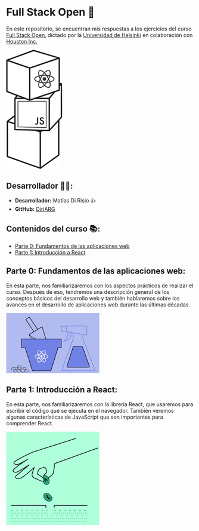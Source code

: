 # Full Stack Open 🧐

En este repositorio, se encuentran mis respuestas a los ejercicios del curso [Full Stack Open](https://fullstackopen.com/es/), dictado por la [Universidad de Helsinki](https://www.helsinki.fi/en) en colaboración con [Houston Inc.](https://www.houston-inc.com/)

<img src="./imagenes/full-stack-open-logo.png" alt="Isotipo de Full Stack Open" width="150">

## Desarrollador 👨‍💻:

- **Desarrollador:** Matías Di Risio 👍
- **GitHub:** [DiriARG](https://github.com/DiriARG)

## Contenidos del curso 📚:
- [Parte 0: Fundamentos de las aplicaciones web](#parte-0-fundamentos-de-las-aplicaciones-web)
- [Parte 1: Introducción a React](#parte-1-introducción-a-react)

## Parte 0: Fundamentos de las aplicaciones web:
En esta parte, nos familiarizaremos con los aspectos prácticos de realizar el curso. Después de eso, tendremos una descripción general de los conceptos básicos del desarrollo web y también hablaremos sobre los avances en el desarrollo de aplicaciones web durante las últimas décadas.

<img src="./imagenes/parte-0.png" alt="Imagen parte 0" width="250">

## Parte 1: Introducción a React:
En esta parte, nos familiarizaremos con la librería React, que usaremos para escribir el código que se ejecuta en el navegador. También veremos algunas características de JavaScript que son importantes para comprender React.

<img src="./imagenes/parte-1.png" alt="Imagen parte 1" width="250">